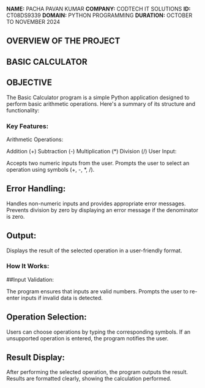 **NAME:** PACHA PAVAN KUMAR
**COMPANY:** CODTECH IT SOLUTIONS
**ID:** CT08DS9339
**DOMAIN:** PYTHON PROGRAMMING
**DURATION:** OCTOBER TO NOVEMBER 2024

## OVERVIEW OF THE PROJECT

## BASIC CALCULATOR
## OBJECTIVE
The Basic Calculator program is a simple Python application designed to perform basic arithmetic operations. Here's a summary of its structure and functionality:

### Key Features:
Arithmetic Operations:

Addition (+)
Subtraction (-)
Multiplication (*)
Division (/)
User Input:

Accepts two numeric inputs from the user.
Prompts the user to select an operation using symbols (+, -, *, /).
## Error Handling:

Handles non-numeric inputs and provides appropriate error messages.
Prevents division by zero by displaying an error message if the denominator is zero.
## Output:

Displays the result of the selected operation in a user-friendly format.
### How It Works:
##Input Validation:

The program ensures that inputs are valid numbers.
Prompts the user to re-enter inputs if invalid data is detected.
## Operation Selection:

Users can choose operations by typing the corresponding symbols.
If an unsupported operation is entered, the program notifies the user.
## Result Display:

After performing the selected operation, the program outputs the result.
Results are formatted clearly, showing the calculation performed.
